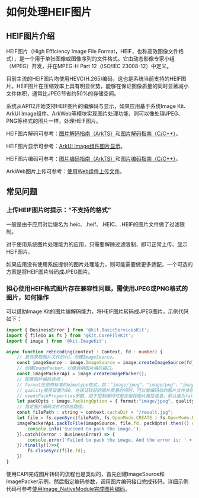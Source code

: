 # 如何处理HEIF图片
<!--Kit: Image Kit-->
<!--Subsystem: Multimedia-->
<!--Owner: @aulight02-->
<!--Designer: @liyang_bryan-->
<!--Tester: @xchaosioda-->
<!--Adviser: @w_Machine_cc-->

## HEIF图片介绍

HEIF图片（High Efficiency Image File Format，HEIF，也称高效图像文件格式），是一个用于单张图像或图像序列的文件格式。它由动态影像专家小组（MPEG）开发，并在MPEG-H Part 12（ISO/IEC 23008-12）中定义。

目前主流的HEIF图片均使用HEVC(H.265)编码，这也是系统当前支持的HEIF图片。HEIF图片在压缩效率上具有明显优势，能够在保证图像质量的同时显著减小文件体积，通常比JPEG节省约50%的存储空间。

系统从API12开始支持HEIF图片的编解码与显示，如果应用基于系统Image Kit、ArkUI Image组件、ArkWeb等模块实现图片处理功能，则可以像处理JPEG、PNG等格式的图片一样，处理HEIF图片。

HEIF图片解码可参考：[图片解码指南（ArkTS）](../image-decoding.md)和[图片解码指南（C/C++）](../image-source-c.md)。

HEIF图片显示可参考：[ArkUI Image组件图片显示](../../../ui/arkts-graphics-display.md)。

HEIF图片编码可参考：[图片编码指南（ArkTS）](../image-encoding.md)和[图片编码指南（C/C++）](../image-packer-c.md)。

ArkWeb图片上传可参考：[使用Web组件上传文件](../../../web/web-file-upload.md)。

## 常见问题

### 上传HEIF图片时提示：“不支持的格式”

一般是由于应用对后缀名为.heic、.heif、.HEIC、.HEIF的图片文件做了过滤限制。

对于使用系统图片处理能力的应用，只需要解除过滤限制，即可正常上传、显示HEIF图片。

如果应用没有使用系统提供的图片处理能力，则可能需要做更多适配，一个可选的方案是将HEIF图片转码成JPEG图片。

### 担心使用HEIF格式图片存在兼容性问题，需使用JPEG或PNG格式的图片，如何操作

可以借助Image Kit的图片编解码能力，将HEIF图片转码成JPEG图片，示例代码如下：
```ts
import { BusinessError } from '@kit.BasicServicesKit';
import { fileIo as fs } from '@kit.CoreFileKit';
import { image } from '@kit.ImageKit';

async function reEncoding(context : Context, fd : number) {
    // 首先获取图片文件的fd，创建ImageSource。
    const imageSource : image.ImageSource = image.createImageSource(fd);
    // 创建ImagePacker，以便调用图片编码接口。
    const imagePackerApi = image.createImagePacker();
    // 配置图片编码选项：
    // format应使用标准的mimetype格式，如："image/jpeg"、"image/png"、"image/heic"；
    // quality推荐设置为80，在保证较好的图片质量的同时，可以使编码后的图片文件体积更小；
    // needsPackProperties参数，用于控制编码时是否保存图片属性信息。默认值为false，即不保存。
    let packOpts : image.PackingOption = { format:"image/jpeg", quality:80, needsPackProperties:false };
    // 指定图片编码文件的存放路径。
    const filePath : string = context.cacheDir + "/result.jpg";
    let file = fs.openSync(filePath, fs.OpenMode.CREATE | fs.OpenMode.READ_WRITE);
    imagePackerApi.packToFile(imageSource, file.fd, packOpts).then(() => {
        console.info('Succeed to pack the image.'); 
    }).catch((error : BusinessError) => { 
        console.error('Failed to pack the image. And the error is: ' + error); 
    }).finally(()=>{
        fs.closeSync(file.fd);
    })
}
```

使用CAPI完成图片转码的流程也是类似的，首先创建ImageSource和ImagePacker示例，然后指定编码参数，调用图片编码接口完成转码。详细示例代码可参考[使用Image_NativeModule完成图片编码](../image-packer-c.md)。